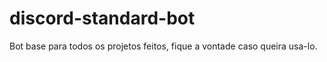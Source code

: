 # discord-standard-bot

Bot base para todos os projetos feitos, fique a vontade caso queira usa-lo.
